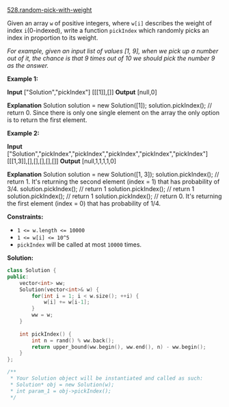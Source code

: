 [528.random-pick-with-weight](https://leetcode.com/problems/random-pick-with-weight/)  

Given an array `w` of positive integers, where `w[i]` describes the weight of index `i`(0-indexed), write a function `pickIndex` which randomly picks an index in proportion to its weight.

_For example, given an input list of values \[1, 9\], when we pick up a number out of it, the chance is that 9 times out of 10 we should pick the number 9 as the answer._

**Example 1:**

**Input**
\["Solution","pickIndex"\]
\[\[\[1\]\],\[\]\]
**Output**
\[null,0\]

**Explanation**
Solution solution = new Solution(\[1\]);
solution.pickIndex(); // return 0. Since there is only one single element on the array the only option is to return the first element.

**Example 2:**

**Input**
\["Solution","pickIndex","pickIndex","pickIndex","pickIndex","pickIndex"\]
\[\[\[1,3\]\],\[\],\[\],\[\],\[\],\[\]\]
**Output**
\[null,1,1,1,1,0\]

**Explanation**
Solution solution = new Solution(\[1, 3\]);
solution.pickIndex(); // return 1. It's returning the second element (index = 1) that has probability of 3/4.
solution.pickIndex(); // return 1
solution.pickIndex(); // return 1
solution.pickIndex(); // return 1
solution.pickIndex(); // return 0. It's returning the first element (index = 0) that has probability of 1/4.

**Constraints:**

*   `1 <= w.length <= 10000`
*   `1 <= w[i] <= 10^5`
*   `pickIndex` will be called at most `10000` times.  



**Solution:**  

```cpp
class Solution {
public:
    vector<int> ww;
    Solution(vector<int>& w) {
        for(int i = 1; i < w.size(); ++i) {
            w[i] += w[i-1];
        }
        ww = w;
    }
    
    int pickIndex() {
        int n = rand() % ww.back();
        return upper_bound(ww.begin(), ww.end(), n) - ww.begin();
    }
};

/**
 * Your Solution object will be instantiated and called as such:
 * Solution* obj = new Solution(w);
 * int param_1 = obj->pickIndex();
 */
```
      